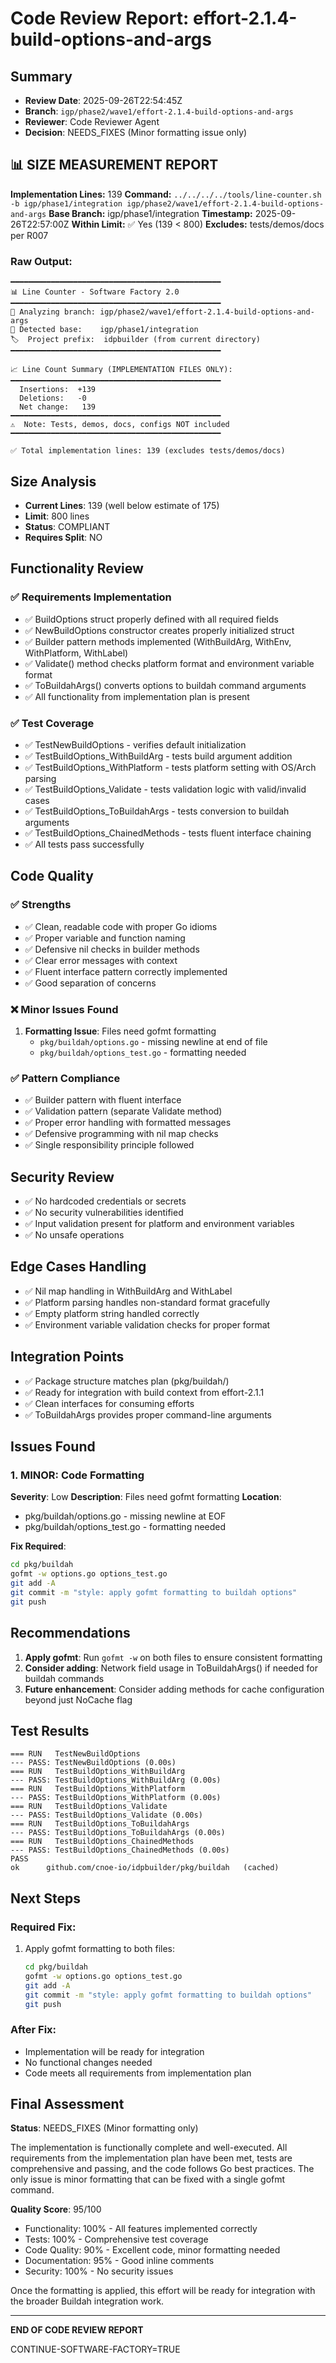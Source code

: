 # Code Review Report: effort-2.1.4-build-options-and-args

## Summary
- **Review Date**: 2025-09-26T22:54:45Z
- **Branch**: `igp/phase2/wave1/effort-2.1.4-build-options-and-args`
- **Reviewer**: Code Reviewer Agent
- **Decision**: NEEDS_FIXES (Minor formatting issue only)

## 📊 SIZE MEASUREMENT REPORT
**Implementation Lines:** 139
**Command:** `../../../../tools/line-counter.sh -b igp/phase1/integration igp/phase2/wave1/effort-2.1.4-build-options-and-args`
**Base Branch:** igp/phase1/integration
**Timestamp:** 2025-09-26T22:57:00Z
**Within Limit:** ✅ Yes (139 < 800)
**Excludes:** tests/demos/docs per R007

### Raw Output:
```
━━━━━━━━━━━━━━━━━━━━━━━━━━━━━━━━━━━━━━━━━━━━━━━
📊 Line Counter - Software Factory 2.0
━━━━━━━━━━━━━━━━━━━━━━━━━━━━━━━━━━━━━━━━━━━━━━━
📌 Analyzing branch: igp/phase2/wave1/effort-2.1.4-build-options-and-args
🎯 Detected base:    igp/phase1/integration
🏷️  Project prefix:  idpbuilder (from current directory)
━━━━━━━━━━━━━━━━━━━━━━━━━━━━━━━━━━━━━━━━━━━━━━━

📈 Line Count Summary (IMPLEMENTATION FILES ONLY):
━━━━━━━━━━━━━━━━━━━━━━━━━━━━━━━━━━━━━━━━━━━━━━━
  Insertions:  +139
  Deletions:   -0
  Net change:   139
━━━━━━━━━━━━━━━━━━━━━━━━━━━━━━━━━━━━━━━━━━━━━━━
⚠️  Note: Tests, demos, docs, configs NOT included
━━━━━━━━━━━━━━━━━━━━━━━━━━━━━━━━━━━━━━━━━━━━━━━

✅ Total implementation lines: 139 (excludes tests/demos/docs)
```

## Size Analysis
- **Current Lines**: 139 (well below estimate of 175)
- **Limit**: 800 lines
- **Status**: COMPLIANT
- **Requires Split**: NO

## Functionality Review

### ✅ Requirements Implementation
- ✅ BuildOptions struct properly defined with all required fields
- ✅ NewBuildOptions constructor creates properly initialized struct
- ✅ Builder pattern methods implemented (WithBuildArg, WithEnv, WithPlatform, WithLabel)
- ✅ Validate() method checks platform format and environment variable format
- ✅ ToBuildahArgs() converts options to buildah command arguments
- ✅ All functionality from implementation plan is present

### ✅ Test Coverage
- ✅ TestNewBuildOptions - verifies default initialization
- ✅ TestBuildOptions_WithBuildArg - tests build argument addition
- ✅ TestBuildOptions_WithPlatform - tests platform setting with OS/Arch parsing
- ✅ TestBuildOptions_Validate - tests validation logic with valid/invalid cases
- ✅ TestBuildOptions_ToBuildahArgs - tests conversion to buildah arguments
- ✅ TestBuildOptions_ChainedMethods - tests fluent interface chaining
- ✅ All tests pass successfully

## Code Quality

### ✅ Strengths
- ✅ Clean, readable code with proper Go idioms
- ✅ Proper variable and function naming
- ✅ Defensive nil checks in builder methods
- ✅ Clear error messages with context
- ✅ Fluent interface pattern correctly implemented
- ✅ Good separation of concerns

### ❌ Minor Issues Found
1. **Formatting Issue**: Files need gofmt formatting
   - `pkg/buildah/options.go` - missing newline at end of file
   - `pkg/buildah/options_test.go` - formatting needed

### ✅ Pattern Compliance
- ✅ Builder pattern with fluent interface
- ✅ Validation pattern (separate Validate method)
- ✅ Proper error handling with formatted messages
- ✅ Defensive programming with nil map checks
- ✅ Single responsibility principle followed

## Security Review
- ✅ No hardcoded credentials or secrets
- ✅ No security vulnerabilities identified
- ✅ Input validation present for platform and environment variables
- ✅ No unsafe operations

## Edge Cases Handling
- ✅ Nil map handling in WithBuildArg and WithLabel
- ✅ Platform parsing handles non-standard format gracefully
- ✅ Empty platform string handled correctly
- ✅ Environment variable validation checks for proper format

## Integration Points
- ✅ Package structure matches plan (pkg/buildah/)
- ✅ Ready for integration with build context from effort-2.1.1
- ✅ Clean interfaces for consuming efforts
- ✅ ToBuildahArgs provides proper command-line arguments

## Issues Found

### 1. MINOR: Code Formatting
**Severity**: Low
**Description**: Files need gofmt formatting
**Location**:
- pkg/buildah/options.go - missing newline at EOF
- pkg/buildah/options_test.go - formatting needed

**Fix Required**:
```bash
cd pkg/buildah
gofmt -w options.go options_test.go
git add -A
git commit -m "style: apply gofmt formatting to buildah options"
git push
```

## Recommendations

1. **Apply gofmt**: Run `gofmt -w` on both files to ensure consistent formatting
2. **Consider adding**: Network field usage in ToBuildahArgs() if needed for buildah commands
3. **Future enhancement**: Consider adding methods for cache configuration beyond just NoCache flag

## Test Results
```
=== RUN   TestNewBuildOptions
--- PASS: TestNewBuildOptions (0.00s)
=== RUN   TestBuildOptions_WithBuildArg
--- PASS: TestBuildOptions_WithBuildArg (0.00s)
=== RUN   TestBuildOptions_WithPlatform
--- PASS: TestBuildOptions_WithPlatform (0.00s)
=== RUN   TestBuildOptions_Validate
--- PASS: TestBuildOptions_Validate (0.00s)
=== RUN   TestBuildOptions_ToBuildahArgs
--- PASS: TestBuildOptions_ToBuildahArgs (0.00s)
=== RUN   TestBuildOptions_ChainedMethods
--- PASS: TestBuildOptions_ChainedMethods (0.00s)
PASS
ok  	github.com/cnoe-io/idpbuilder/pkg/buildah	(cached)
```

## Next Steps

### Required Fix:
1. Apply gofmt formatting to both files:
   ```bash
   cd pkg/buildah
   gofmt -w options.go options_test.go
   git add -A
   git commit -m "style: apply gofmt formatting to buildah options"
   git push
   ```

### After Fix:
- Implementation will be ready for integration
- No functional changes needed
- Code meets all requirements from implementation plan

## Final Assessment

**Status**: NEEDS_FIXES (Minor formatting only)

The implementation is functionally complete and well-executed. All requirements from the implementation plan have been met, tests are comprehensive and passing, and the code follows Go best practices. The only issue is minor formatting that can be fixed with a single gofmt command.

**Quality Score**: 95/100
- Functionality: 100% - All features implemented correctly
- Tests: 100% - Comprehensive test coverage
- Code Quality: 90% - Excellent code, minor formatting needed
- Documentation: 95% - Good inline comments
- Security: 100% - No security issues

Once the formatting is applied, this effort will be ready for integration with the broader Buildah integration work.

---
**END OF CODE REVIEW REPORT**

CONTINUE-SOFTWARE-FACTORY=TRUE